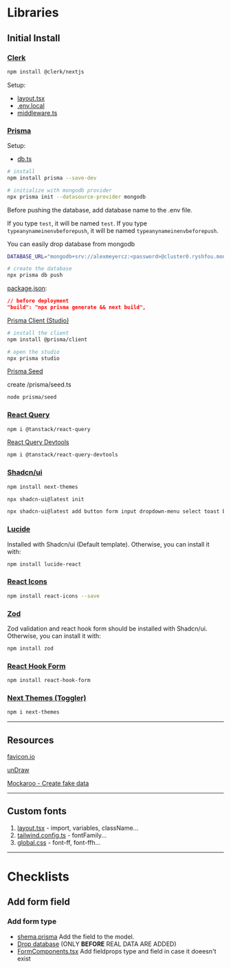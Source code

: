 # Libraries

## Initial Install

### [Clerk](https://clerk.com/docs/quickstarts/nextjs)

```bash
npm install @clerk/nextjs
```

Setup:

- [layout.tsx](./src/app/layout.tsx)
- [.env.local](./.env.local)
- [middleware.ts](./src/middleware.ts)

### [Prisma](https://www.prisma.io/docs/getting-started/quickstart)

Setup:

- [db.ts](./src/utils/tb.ts)

```bash
# install
npm install prisma --save-dev
```

```bash
# initialize with mongodb provider
npx prisma init --datasource-provider mongodb
```

Before pushing the database, add database name to the .env file.

If you type `test`, it will be named `test`. If you type `typeanynameinenvbeforepush`, it will be named `typeanynameinenvbeforepush`.

You can easily drop database from mongodb

```bash
DATABASE_URL="mongodb+srv://alexmeyercz:<password>@cluster0.ryshfou.mongodb.net/typeanynameinenvbeforepush"
```

```bash
# create the database
npx prisma db push
```

[package.json](./package.json):

```json
// before deployment
"build": "npx prisma generate && next build",
```

[Prisma Client (Studio)](https://www.prisma.io/docs/getting-started/setup-prisma/add-to-existing-project/relational-databases/install-prisma-client-node-mysql)

```bash
# install the client
npm install @prisma/client
```

```bash
# open the studio
npx prisma studio
```

[Prisma Seed](https://www.prisma.io/docs/orm/prisma-migrate/workflows/seeding)

create /prisma/seed.ts

```bash
node prisma/seed
```

### [React Query](https://tanstack.com/query/v4/docs/framework/react/installation)

```bash
npm i @tanstack/react-query
```

[React Query Devtools](https://tanstack.com/query/v4/docs/framework/react/devtools)

```bash
npm i @tanstack/react-query-devtools
```

### [Shadcn/ui](https://ui.shadcn.com/docs/installation/next)

```sh
npm install next-themes
```

```sh
npx shadcn-ui@latest init
```

```sh
npx shadcn-ui@latest add button form input dropdown-menu select toast badge separator card skeleton
```

### [Lucide](https://lucide.dev/guide/installation)

Installed with Shadcn/ui (Default template). Otherwise, you can install it with:

```sh
npm install lucide-react
```

### [React Icons](https://react-icons.github.io/react-icons/)

```sh
npm install react-icons --save
```

### [Zod](https://zod.dev/?id=installation)

Zod validation and react hook form should be installed with Shadcn/ui. Otherwise, you can install it with:

```sh
npm install zod
```

### [React Hook Form](https://react-hook-form.com/)

```bash
npm install react-hook-form
```

### [Next Themes (Toggler)](https://www.npmjs.com/package/next-themes)

```bash
npm i next-themes
```

---

## Resources

[favicon.io](https://favicon.io/)

[unDraw](https://undraw.co/)

[Mockaroo - Create fake data](https://mockaroo.com/)

---

## Custom fonts

1. [layout.tsx](./src/app/layout.tsx) - import, variables, className...
2. [tailwind.config.ts](./tailwind.config.ts) - fontFamily...
3. [global.css](./src/app/globals.css) - font-ff, font-ffh...

---

# Checklists

## Add form field

### Add form type

- [shema.prisma](./prisma/schema.prisma) Add the field to the model.
- [Drop database](https://cloud.mongodb.com/v2/65f6c1f36b3220482bbfa6d7#/clusters) (ONLY **BEFORE** REAL DATA ARE ADDED)
- [FormComponents.tsx](./src/components/FormComponents.tsx) Add fieldprops type and field in case it doeesn't exist
